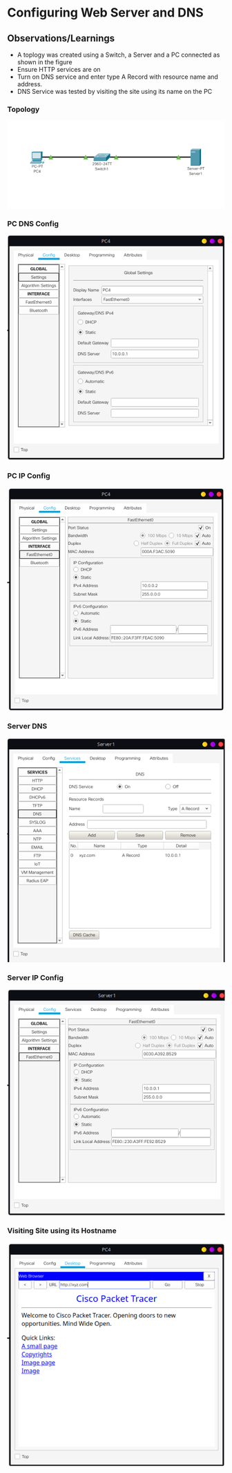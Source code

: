 # Configuring Web Server and DNS

## Observations/Learnings

- A toplogy was created using a Switch, a Server and a PC connected as shown in the figure
- Ensure HTTP services are on
- Turn on DNS service and enter type A Record with resource name and address.
- DNS Service was tested by visiting the site using its name on the PC

### Topology
![dnsTopology.png](dns.png)

### PC DNS Config
![PCDNSConfig.png](pcconfig.png)

### PC IP Config
![PCIP.png](PCip.png)

### Server DNS 
![serverDNS.png](serverdns.png)

### Server IP Config
![serverIPConfig.png](serverconfig.png)

### Visiting Site using its Hostname
![visitSiteInDNSRecord.png](web.png)
